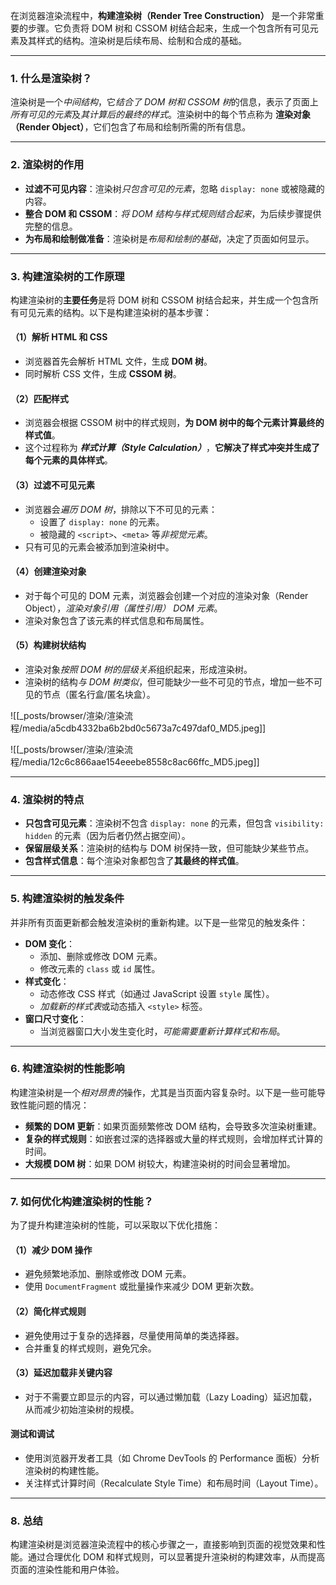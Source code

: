 在浏览器渲染流程中，**构建渲染树（Render Tree Construction）** 是一个非常重要的步骤。它负责将 DOM 树和 CSSOM 树结合起来，生成一个包含所有可见元素及其样式的结构。渲染树是后续布局、绘制和合成的基础。

---

### 1. 什么是渲染树？
渲染树是一个*中间结构*，它*结合了 DOM 树和 CSSOM 树*的信息，表示了页面上*所有可见的元素*及*其计算后的最终的样式*。渲染树中的每个节点称为 **渲染对象（Render Object）**，它们包含了布局和绘制所需的所有信息。

---

### 2. 渲染树的作用
- **过滤不可见内容**：渲染树*只包含可见的元素*，忽略 `display: none` 或被隐藏的内容。
- **整合 DOM 和 CSSOM**：*将 DOM 结构与样式规则结合起来*，为后续步骤提供完整的信息。
- **为布局和绘制做准备**：渲染树是*布局和绘制的基础*，决定了页面如何显示。

---

### 3. 构建渲染树的工作原理
构建渲染树的**主要任务**是将 DOM 树和 CSSOM 树结合起来，并生成一个包含所有可见元素的结构。以下是构建渲染树的基本步骤：

#### （1）解析 HTML 和 CSS
- 浏览器首先会解析 HTML 文件，生成 **DOM 树**。
- 同时解析 CSS 文件，生成 **CSSOM 树**。

#### （2）匹配样式
- 浏览器会根据 CSSOM 树中的样式规则，**为 DOM 树中的每个元素计算最终的样式值**。
- 这个过程称为 ***样式计算（Style Calculation）***，**它解决了样式冲突并生成了每个元素的具体样式**。

#### （3）过滤不可见元素
- 浏览器会*遍历 DOM 树*，排除以下不可见的元素：
  - 设置了 `display: none` 的元素。
  - 被隐藏的 `<script>`、`<meta>` 等*非视觉元素*。
- 只有可见的元素会被添加到渲染树中。

#### （4）创建渲染对象
- 对于每个可见的 DOM 元素，浏览器会创建一个对应的渲染对象（Render Object），*渲染对象引用（属性引用） DOM 元素*。
- 渲染对象包含了该元素的样式信息和布局属性。

#### （5）构建树状结构
- 渲染对象*按照 DOM 树的层级关系*组织起来，形成渲染树。
- 渲染树的结构*与 DOM 树类似*，但可能缺少一些不可见的节点，增加一些不可见的节点（匿名行盒/匿名块盒）。

![[_posts/browser/渲染/渲染流程/media/a5cdb4332ba6b2bd0c5673a7c497daf0_MD5.jpeg]]

![[_posts/browser/渲染/渲染流程/media/12c6c866aae154eeebe8558c8ac66ffc_MD5.jpeg]]


---

### 4. 渲染树的特点
- **只包含可见元素**：渲染树不包含 `display: none` 的元素，但包含 `visibility: hidden` 的元素（因为后者仍然占据空间）。
- **保留层级关系**：渲染树的结构与 DOM 树保持一致，但可能缺少某些节点。
- **包含样式信息**：每个渲染对象都包含了**其最终的样式值**。

---

### 5. 构建渲染树的触发条件
并非所有页面更新都会触发渲染树的重新构建。以下是一些常见的触发条件：
- **DOM 变化**：
  - 添加、删除或修改 DOM 元素。
  - 修改元素的 `class` 或 `id` 属性。
- **样式变化**：
  - 动态修改 CSS 样式（如通过 JavaScript 设置 `style` 属性）。
  - *加载新的样式表*或动态插入 `<style>` 标签。
- **窗口尺寸变化**：
  - 当浏览器窗口大小发生变化时，*可能需要重新计算样式和布局*。

---

### 6. 构建渲染树的性能影响
构建渲染树是一个*相对昂贵的*操作，尤其是当页面内容复杂时。以下是一些可能导致性能问题的情况：
- **频繁的 DOM 更新**：如果页面频繁修改 DOM 结构，会导致多次渲染树重建。
- **复杂的样式规则**：如嵌套过深的选择器或大量的样式规则，会增加样式计算的时间。
- **大规模 DOM 树**：如果 DOM 树较大，构建渲染树的时间会显著增加。

---

### 7. 如何优化构建渲染树的性能？
为了提升构建渲染树的性能，可以采取以下优化措施：

#### （1）减少 DOM 操作
- 避免频繁地添加、删除或修改 DOM 元素。
- 使用 `DocumentFragment` 或批量操作来减少 DOM 更新次数。

#### （2）简化样式规则
- 避免使用过于复杂的选择器，尽量使用简单的类选择器。
- 合并重复的样式规则，避免冗余。

#### （3）延迟加载非关键内容
- 对于不需要立即显示的内容，可以通过懒加载（Lazy Loading）延迟加载，从而减少初始渲染树的规模。

#### 测试和调试
- 使用浏览器开发者工具（如 Chrome DevTools 的 Performance 面板）分析渲染树的构建性能。
- 关注样式计算时间（Recalculate Style Time）和布局时间（Layout Time）。

---

### 8. 总结
构建渲染树是浏览器渲染流程中的核心步骤之一，直接影响到页面的视觉效果和性能。通过合理优化 DOM 和样式规则，可以显著提升渲染树的构建效率，从而提高页面的渲染性能和用户体验。
